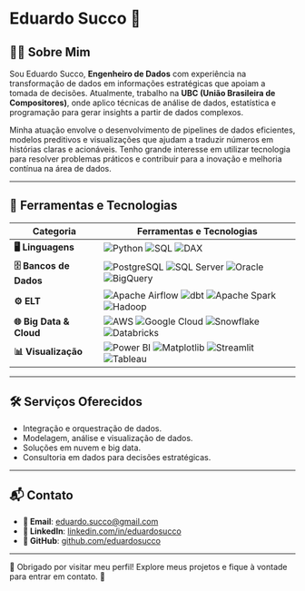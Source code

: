 # Eduardo Succo 🌟

## 👨‍💻 Sobre Mim
Sou Eduardo Succo, **Engenheiro de Dados** com experiência na transformação de dados em informações estratégicas que apoiam a tomada de decisões. Atualmente, trabalho na **UBC (União Brasileira de Compositores)**, onde aplico técnicas de análise de dados, estatística e programação para gerar insights a partir de dados complexos.  

Minha atuação envolve o desenvolvimento de pipelines de dados eficientes, modelos preditivos e visualizações que ajudam a traduzir números em histórias claras e acionáveis. Tenho grande interesse em utilizar tecnologia para resolver problemas práticos e contribuir para a inovação e melhoria contínua na área de dados.  

---  

## 🚀 Ferramentas e Tecnologias

| **Categoria**          | **Ferramentas e Tecnologias**                                                                                  |
|-------------------------|---------------------------------------------------------------------------------------------------------------|
| **🖥️ Linguagens**       | ![Python](https://img.shields.io/badge/-Python-3776AB?logo=python&logoColor=white) ![SQL](https://img.shields.io/badge/-SQL-4479A1?logo=postgresql&logoColor=white) ![DAX](https://img.shields.io/badge/-DAX-F2C811?logo=powerbi&logoColor=black) |
| **🗄️ Bancos de Dados**  | ![PostgreSQL](https://img.shields.io/badge/-PostgreSQL-336791?logo=postgresql&logoColor=white) ![SQL Server](https://img.shields.io/badge/-SQL%20Server-CC2927?logo=microsoft&logoColor=white) ![Oracle](https://img.shields.io/badge/-Oracle-F80000?logo=oracle&logoColor=white) ![BigQuery](https://img.shields.io/badge/-BigQuery-4285F4?logo=googlecloud&logoColor=white) |
| **⚙️ ELT**              | ![Apache Airflow](https://img.shields.io/badge/-Apache%20Airflow-017CEE?logo=apache-airflow&logoColor=white) ![dbt](https://img.shields.io/badge/-dbt-FF694B?logo=dbt&logoColor=white) ![Apache Spark](https://img.shields.io/badge/-Apache%20Spark-E25A1C?logo=apachespark&logoColor=white) ![Hadoop](https://img.shields.io/badge/-Hadoop-66CCFF?logo=apachehadoop&logoColor=white) |
| **🌐 Big Data & Cloud** |  ![AWS](https://img.shields.io/badge/-AWS-232F3E?logo=amazonaws&logoColor=white) ![Google Cloud](https://img.shields.io/badge/-GCP-4285F4?logo=googlecloud&logoColor=white) ![Snowflake](https://img.shields.io/badge/-Snowflake-29B5E8?logo=snowflake&logoColor=white) ![Databricks](https://img.shields.io/badge/-Databricks-FF3621?logo=databricks&logoColor=white) |
| **📊 Visualização**     |  ![Power BI](https://img.shields.io/badge/-Power%20BI-F2C811?logo=powerbi&logoColor=black) ![Matplotlib](https://img.shields.io/badge/-Matplotlib-0076A8?logo=python&logoColor=white) ![Streamlit](https://img.shields.io/badge/-Streamlit-FF4B4B?logo=streamlit&logoColor=white) ![Tableau](https://img.shields.io/badge/-Tableau-E97627?logo=tableau&logoColor=white) |

---

## 🛠️ Serviços Oferecidos
- Integração e orquestração de dados.  
- Modelagem, análise e visualização de dados.  
- Soluções em nuvem e big data.  
- Consultoria em dados para decisões estratégicas.  

---

## 📬 Contato
- **📧 Email**: [eduardo.succo@gmail.com](mailto:eduardo.succo@gmail.com)  
- **💼 LinkedIn**: [linkedin.com/in/eduardosucco](https://linkedin.com/in/eduardosucco)  
- **🐙 GitHub**: [github.com/eduardosucco](https://github.com/eduardosucco)  

---

👋 Obrigado por visitar meu perfil! Explore meus projetos e fique à vontade para entrar em contato. 🚀

